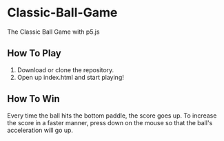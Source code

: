 # Classic-Ball-Game
The Classic Ball Game with p5.js

## How To Play
  1. Download or clone the repository.
  2. Open up index.html and start playing!
  
## How To Win
Every time the ball hits the bottom paddle, the score goes up. 
To increase the score in a faster manner, press down on the mouse so that
the ball's acceleration will go up. 
  

